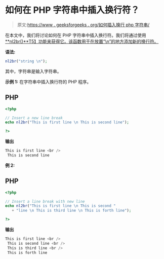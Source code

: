 # 如何在 PHP 字符串中插入换行符？

> 原文:[https://www . geeksforgeeks . org/如何插入换行 php 字符串/](https://www.geeksforgeeks.org/how-to-insert-a-line-break-in-php-string/)

在本文中，我们将讨论如何在 PHP 字符串中插入换行符。我们将通过使用[**<u>nl2br()</u>**T5】功能来获得它。该函数用于在放置“\n”的地方添加新的换行符。](https://www.geeksforgeeks.org/php-nl2br-function/)

**语法:**

```php
nl2br("string \n");
```

其中，字符串是输入字符串。

**示例 1:** 在字符串中插入换行符的 PHP 程序。

## PHP

```php
<?php

// Insert a new line break
echo nl2br("This is first line \n This is second line");

?>
```

**输出**

```php
This is first line <br />
 This is second line
```

**例 2:**

## PHP

```php
<?php

// Insert a line break with new line
echo nl2br("This is first line \n This is second "
   + "line \n This is third line \n This is forth line");

?>
```

**输出**

```php
This is first line <br />
 This is second line <br />
 This is third line <br />
 This is forth line
```